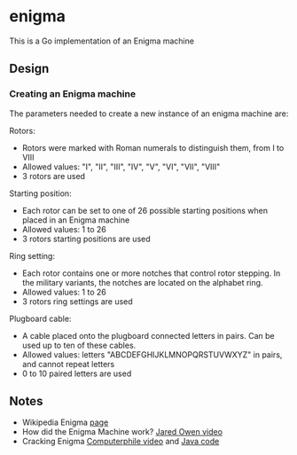 # enigma

This is a Go implementation of an Enigma machine

## Design

### Creating an Enigma machine

The parameters needed to create a new instance of an enigma machine are:

Rotors:

- Rotors were marked with Roman numerals to distinguish them, from I to VIII
- Allowed values: "I", "II", "III", "IV", "V", "VI", "VII", "VIII"
- 3 rotors are used

Starting position:

- Each rotor can be set to one of 26 possible starting positions when placed in an Enigma machine
- Allowed values: 1 to 26
- 3 rotors starting positions are used

Ring setting:

- Each rotor contains one or more notches that control rotor stepping. In the military variants, the notches are located
  on the alphabet ring.
- Allowed values: 1 to 26
- 3 rotors ring settings are used

Plugboard cable:

- A cable placed onto the plugboard connected letters in pairs. Can be used up to ten of these cables.
- Allowed values: letters "ABCDEFGHIJKLMNOPQRSTUVWXYZ" in pairs, and cannot repeat letters
- 0 to 10 paired letters are used

## Notes

- Wikipedia Enigma [page](https://en.wikipedia.org/wiki/Enigma_machine)
- How did the Enigma Machine work? [Jared Owen video](https://www.youtube.com/watch?v=ybkkiGtJmkM)
- Cracking Enigma [Computerphile video](https://www.youtube.com/watch?v=RzWB5jL5RX0)
  and [Java code](https://github.com/mikepound/enigma)

